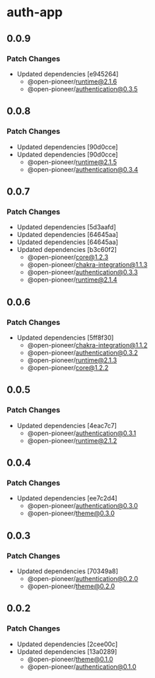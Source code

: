 # auth-app

## 0.0.9

### Patch Changes

-   Updated dependencies [e945264]
    -   @open-pioneer/runtime@2.1.6
    -   @open-pioneer/authentication@0.3.5

## 0.0.8

### Patch Changes

-   Updated dependencies [90d0cce]
-   Updated dependencies [90d0cce]
    -   @open-pioneer/runtime@2.1.5
    -   @open-pioneer/authentication@0.3.4

## 0.0.7

### Patch Changes

-   Updated dependencies [5d3aafd]
-   Updated dependencies [64645aa]
-   Updated dependencies [64645aa]
-   Updated dependencies [b3c60f2]
    -   @open-pioneer/core@1.2.3
    -   @open-pioneer/chakra-integration@1.1.3
    -   @open-pioneer/authentication@0.3.3
    -   @open-pioneer/runtime@2.1.4

## 0.0.6

### Patch Changes

-   Updated dependencies [5ff8f30]
    -   @open-pioneer/chakra-integration@1.1.2
    -   @open-pioneer/authentication@0.3.2
    -   @open-pioneer/runtime@2.1.3
    -   @open-pioneer/core@1.2.2

## 0.0.5

### Patch Changes

-   Updated dependencies [4eac7c7]
    -   @open-pioneer/authentication@0.3.1
    -   @open-pioneer/runtime@2.1.2

## 0.0.4

### Patch Changes

-   Updated dependencies [ee7c2d4]
    -   @open-pioneer/authentication@0.3.0
    -   @open-pioneer/theme@0.3.0

## 0.0.3

### Patch Changes

-   Updated dependencies [70349a8]
    -   @open-pioneer/authentication@0.2.0
    -   @open-pioneer/theme@0.2.0

## 0.0.2

### Patch Changes

-   Updated dependencies [2cee00c]
-   Updated dependencies [13a0289]
    -   @open-pioneer/theme@0.1.0
    -   @open-pioneer/authentication@0.1.0
